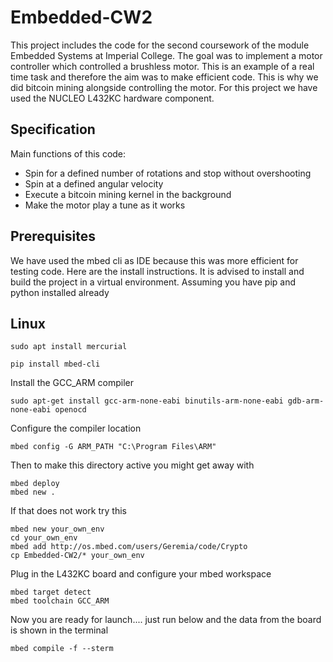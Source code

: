 
# Embedded-CW2
This project includes the code for the second coursework of the module Embedded Systems at Imperial College. The goal was to implement a motor controller which controlled a brushless motor.
This is an example of a real time task and therefore the aim was to make efficient code. This is why we did bitcoin mining
alongside controlling the motor.
For this project we have used the NUCLEO L432KC hardware component.

## Specification

Main functions of this code:
* Spin for a defined number of rotations and stop without overshooting
* Spin at a defined angular velocity
* Execute a bitcoin mining kernel in the background
* Make the motor play a tune as it works

## Prerequisites

We have used the mbed cli as IDE because this was more efficient for testing code. Here are the install instructions. It is advised to install and build the project in a virtual environment. Assuming you have pip and python installed already

## Linux
```
sudo apt install mercurial
```
```
pip install mbed-cli
```
Install the GCC_ARM compiler
```
sudo apt-get install gcc-arm-none-eabi binutils-arm-none-eabi gdb-arm-none-eabi openocd
```
Configure the compiler location
```
mbed config -G ARM_PATH "C:\Program Files\ARM"
```
Then to make this directory active you might get away with
```
mbed deploy
mbed new .
```
If that does not work try this
```
mbed new your_own_env
cd your_own_env
mbed add http://os.mbed.com/users/Geremia/code/Crypto
cp Embedded-CW2/* your_own_env
```
Plug in the L432KC board and configure your mbed workspace
```
mbed target detect
mbed toolchain GCC_ARM
```
Now you are ready for launch.... just run below and the data from the board is shown in the terminal
```
mbed compile -f --sterm
```
